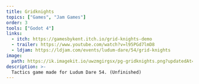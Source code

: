 ```yaml
---
title: Gridknights
topics: ["Games", "Jam Games"]
order: 3
tools: ["Godot 4"]
links:
  - itch: https://gamesbykent.itch.io/grid-knights-demo
  - trailer: https://www.youtube.com/watch?v=l95PGd7lmD8
  - ldjam: https://ldjam.com/events/ludum-dare/54/grid-knights
image:
  path: https://ik.imagekit.io/uwzmgirgsx/pg-gridknights.png?updatedAt=1742521709147
description: >-
  Tactics game made for Ludum Dare 54. (Unfinished)
---
```

